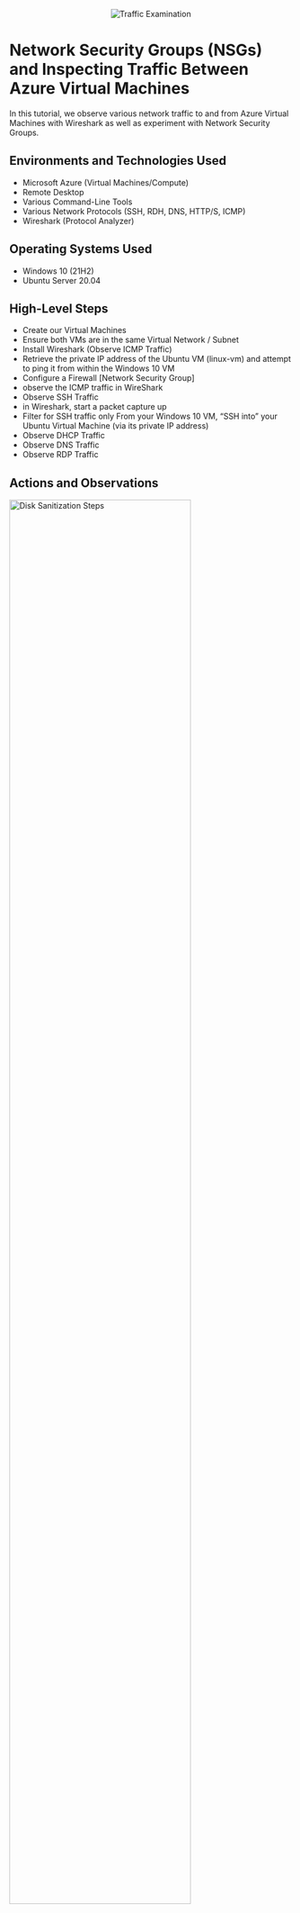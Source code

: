 <p align="center">
<img src="https://i.imgur.com/Ua7udoS.png" alt="Traffic Examination"/>
</p>

<h1>Network Security Groups (NSGs) and Inspecting Traffic Between Azure Virtual Machines</h1>
In this tutorial, we observe various network traffic to and from Azure Virtual Machines with Wireshark as well as experiment with Network Security Groups. <br />



<h2>Environments and Technologies Used</h2>

- Microsoft Azure (Virtual Machines/Compute)
- Remote Desktop
- Various Command-Line Tools
- Various Network Protocols (SSH, RDH, DNS, HTTP/S, ICMP)
- Wireshark (Protocol Analyzer)

<h2>Operating Systems Used </h2>

- Windows 10 (21H2)
- Ubuntu Server 20.04

<h2>High-Level Steps</h2>

- Create our Virtual Machines
- Ensure both VMs are in the same Virtual Network / Subnet
- Install Wireshark (Observe ICMP Traffic)
- Retrieve the private IP address of the Ubuntu VM (linux-vm) and attempt to ping it from within the Windows 10 VM
- Configure a Firewall [Network Security Group]
- observe the ICMP traffic in WireShark
- Observe SSH Traffic
- in Wireshark, start a packet capture up
- Filter for SSH traffic only From your Windows 10 VM, “SSH into” your Ubuntu Virtual Machine (via its private IP address)
- Observe DHCP Traffic
- Observe DNS Traffic
- Observe RDP Traffic






 



<h2>Actions and Observations</h2>

<p>
<img src="https://i.imgur.com/Zmq2wv0.png" height="80%" width="80%" alt="Disk Sanitization Steps"/>
<img src="https://i.imgur.com/SeaL7aK.png" height="80%" width="80%" alt="Disk Sanitization Steps"/>
</p>
<p>
Setting up Ubuntu-24 & Windows-10 VMs with Network Security Groups (NSGs) is critical for managing network security in Azure. By inspecting traffic (ping, SSH, RDP), we confirm that network rules are correctly configured, ensuring that only authorized communication is allowed between VMs.
</p>
<br />

<p>
<img src="https://i.imgur.com/KXUgsIM.png" height="80%" width="80%" alt="Disk Sanitization Steps"/>
<img src="https://i.imgur.com/wbU2lg8.png" height="80%" width="80%" alt="Disk Sanitization Steps"/>
<img src="https://i.imgur.com/gZRDCkq.png" height="80%" width="80%" alt="Disk Sanitization Steps"/>
</p>
<p>
Using Wireshark to inspect ICMP traffic allows IT professionals to diagnose network problems, monitor device communications, and ensure secure and efficient traffic flow. (Wireshark is a network protocol analyzer that captures and inspects network traffic in real-time. It helps IT professionals troubleshoot network issues, analyze security threats, and monitor communications between devices.)
</p>
<br />

<p>
<img src="https://i.imgur.com/olqbPx2.png" height="80%" width="80%" alt="Disk Sanitization Steps"/>
<img src="https://i.imgur.com/1clPkjE.png" height="80%" width="80%" alt="Disk Sanitization Steps"/>
</p>
<p>
Observing ICMP traffic in Wireshark helps IT professionals diagnose network issues, enhance security, and optimize performance.
</p>
<br />

<p>
<img src="https://i.imgur.com/sOk04kJ.png" height="80%" width="80%" alt="Disk Sanitization Steps"/>
</p>
<p>
Configuring a Network Security Group (NSG) in Azure is crucial for network security, traffic management, and compliance. By defining inbound and outbound rules, you can restrict access to your Azure resources, block malicious traffic, and ensure only legitimate users can interact with your systems. Properly configured NSGs play a key role in safeguarding your Azure infrastructure and maintaining a secure network environment.
</p>
<br />

<p>
<img src="https://i.imgur.com/9mCEjss.png" height="80%" width="80%" alt="Disk Sanitization Steps"/>
</p>
<p>
Observing SSH traffic in Wireshark is crucial for maintaining secure network practices. It helps in monitoring the health of SSH sessions, preventing unauthorized access, and detecting potential security threats. 
</p>
<br />

<p>
<img src="https://i.imgur.com/lPsblbf.png" height="80%" width="80%" alt="Disk Sanitization Steps"/>
</p>
<p>
Observing DHCP traffic in Wireshark is essential for network troubleshooting, security analysis, and optimizing IP address management. By capturing and analyzing DHCP traffic, you can detect configuration issues, ensure network stability, and protect the network from malicious activity
</p>
<br />

<p>
<img src="https://i.imgur.com/LKU0viT.png" height="80%" width="80%" alt="Disk Sanitization Steps"/>
</p>
<p>
Observing DNS traffic in Wireshark is crucial for network diagnostics, security analysis, and performance monitoring. It allows you to identify DNS-related issues, detect malicious activities, and optimize network performance by ensuring accurate and timely domain resolution. 
</p>
<br />

<p>
<img src="https://i.imgur.com/5B31eL8.png" height="80%" width="80%" alt="Disk Sanitization Steps"/>
</p>
<p>
Observing RDP traffic in Wireshark is essential for ensuring secure remote access, troubleshooting connection issues, and detecting potential security threats like brute-force attacks, unauthorized access, and man-in-the-middle attacks. Monitoring RDP traffic also helps in maintaining network performance and enforcing security policies, ensuring that remote access remains safe, secure, and efficient.
</p>
<br />
